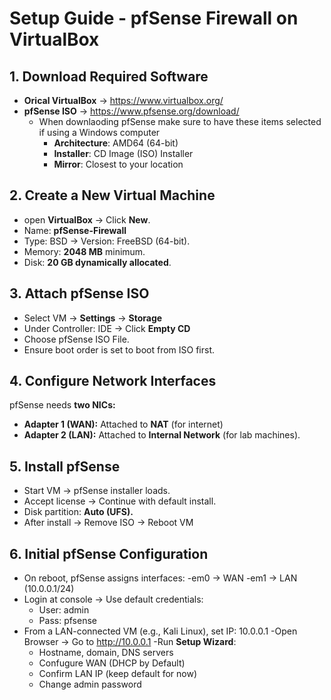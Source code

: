 # Setup Guide - pfSense Firewall on VirtualBox

## 1. Download Required Software
- **Orical VirtualBox** -> https://www.virtualbox.org/
- **pfSense ISO** -> https://www.pfsense.org/download/
    - When downlaoding pfSense make sure to have these items selected if using a Windows computer
        - **Architecture**: AMD64 (64-bit)
        - **Installer**: CD Image (ISO) Installer
        - **Mirror**: Closest to your location
     
## 2. Create a New Virtual Machine 
- open **VirtualBox** -> Click **New**.
- Name: **pfSense-Firewall**
- Type: BSD -> Version: FreeBSD (64-bit).
- Memory: **2048 MB** minimum.
- Disk: **20 GB dynamically allocated**.

## 3. Attach pfSense ISO
- Select VM -> **Settings** -> **Storage**
- Under Controller: IDE -> Click **Empty CD**
- Choose pfSense ISO File.
- Ensure boot order is set to boot from ISO first.

## 4. Configure Network Interfaces
pfSense needs **two NICs:**
- **Adapter 1 (WAN):** Attached to **NAT** (for internet)
- **Adapter 2 (LAN):** Attached to **Internal Network** (for lab machines).

## 5. Install pfSense
- Start VM -> pfSense installer loads.
- Accept license -> Continue with default install.
- Disk partition: **Auto (UFS).**
- After install -> Remove ISO -> Reboot VM

## 6. Initial pfSense Configuration
- On reboot, pfSense assigns interfaces:
    -em0 -> WAN
    -em1 -> LAN (10.0.0.1/24)
- Login at console -> Use default credentials:
    - User: admin
    - Pass: pfsense
- From a LAN-connected VM (e.g., Kali Linux), set
  IP: 10.0.0.1
-Open Browser -> Go to http://10.0.0.1
-Run **Setup Wizard**:
    - Hostname, domain, DNS servers
    - Confugure WAN (DHCP by Default)
    - Confirm LAN IP (keep default for now)
    - Change admin password
